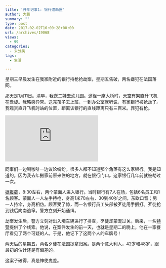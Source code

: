 ```yaml
---
title: '开年记事1: 银行遭劫匪'
author: 大鹏
summary: ""
type: post
date: 2017-02-02T16:00:28+00:00
url: /archives/19068
views:
  - 99
categories:
  - 未分类
tags:
  - 生活

---
```

星期三早晨发生在我家附近的银行持枪抢劫案，星期五告破，两名嫌犯在法国落网。

那天是1月11日。清早，我送二娃去幼儿园。途径一座大桥时，天空有架直升飞机在盘旋。我略感异常。送完孩子去上班，一到办公室就听说，有家银行被抢劫了。我观赏直升飞机时站的位置，距离该银行的直线距离只有三百米。罪犯有枪。

![enter image description here][1]

同事们一边喝咖啡一边议论纷纷。很多人都不知道那个角落有这么家银行。我是知道的，因为我去年搬家前原来住的地方，就在银行门口。这家银行几年前就被劫过一次。

[据报载][2]，8:30左右，两个蒙面人进入银行。当时银行有7人在场，包括6名员工和1名顾客。蒙面人一人左手持枪，身高1米70左右，30到40岁之间，东欧口音；另一人持伞，身高相仿。顾客受了惊，而一名银行员工头部被歹徒用手掴打。歹徒抢到钱后向南逃窜。警方立刻开始通缉。

劫案发生后，警方立刻对出入境车辆进行了排查，歹徒却蒙混过关。后来，一名[特警][3]提供了个线索。他说，在案件发生的前一天，也就是星期二的晚上，他在一家餐厅看见了两个可疑的人。于是，他记下了这两个人的车牌号！

两天后的星期五，两名歹徒在法国捉拿归案。是两个意大利人，42岁和48岁，跟最初的估计还是有偏差的。

这案子破得，真是神使鬼差。

 [1]: http://www.tt.com/csp/cms/sites/dt.common.streams.StreamServer.cls?STREAMOID=6sFbFU0ho25oO6olm6rkhM$daE2N3K4ZzOUsqbU5sYsssi1V6OqXj1JVwudnzpDfWCsjLu883Ygn4B49Lvm9bPe2QeMKQdVeZmXF$9l$4uCZ8QDXhaHEp3rvzXRJFdy0KqPHLoMevcTLo3h8xh70Y6N_U_CryOsw6FTOdKL_jpQ-&CONTENTTYPE=image/jpeg
 [2]: http://www.tt.com/panorama/verbrechen/12476029-91/bank%C3%BCberfall-in-der-h%C3%B6ttinger-au-bewaffnete-t%C3%A4ter-auf-der-flucht.csp
 [3]: http://www.heute.at/news/oesterreich/Bankueberfall-in-Innsbruck-Verdaechtige-in-Frankreich-erwischt;art23655,1389389
